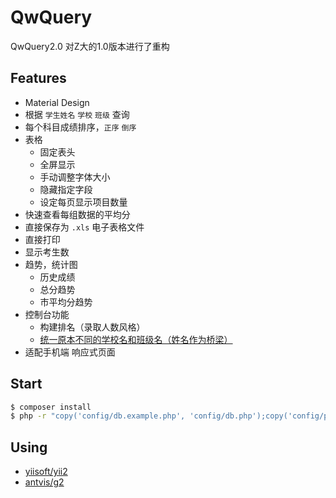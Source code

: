 QwQuery
============================


QwQuery2.0 对Z大的1.0版本进行了重构


Features
------------
- Material Design
- 根据 `学生姓名` `学校` `班级` 查询
- 每个科目成绩排序，`正序` `倒序`
- 表格
    - 固定表头
    - 全屏显示
    - 手动调整字体大小
    - 隐藏指定字段
    - 设定每页显示项目数量
- 快速查看每组数据的平均分
- 直接保存为 `.xls` 电子表格文件
- 直接打印
- 显示考生数
- 趋势，统计图
    - 历史成绩
    - 总分趋势
    - 市平均分趋势
- 控制台功能
    - 构建排名（录取人数风格）
    - [统一原本不同的学校名和班级名（姓名作为桥梁）](./docs/两堆数据统一原本不同的学校名和班级名的方法.md)
- 适配手机端 响应式页面

Start
------------

```sh
$ composer install
$ php -r "copy('config/db.example.php', 'config/db.php');copy('config/params.example.php', 'config/params.php');"
```

Using
------------
- [yiisoft/yii2](https://github.com/yiisoft/yii2)
- [antvis/g2](https://github.com/antvis/g2)

